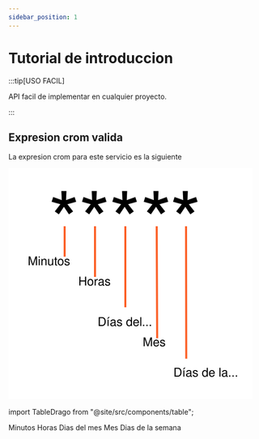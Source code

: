 ```yaml
---
sidebar_position: 1
---
```


# Tutorial de introduccion

:::tip[USO FACIL]

API facil de implementar en cualquier proyecto.

:::

## Expresion crom valida

La expresion crom para este servicio es la siguiente


![Expresion crom](./img/expresion.svg)

import TableDrago from "@site/src/components/table"; 

<TableDrago thead="*,*,*,*,*">
<tr>
    <td>Minutos</td>
    <td>Horas</td>
    <td>Dias del mes</td>
    <td>Mes</td>
    <td>Dias de la semana</td>
</tr>
</TableDrago>

